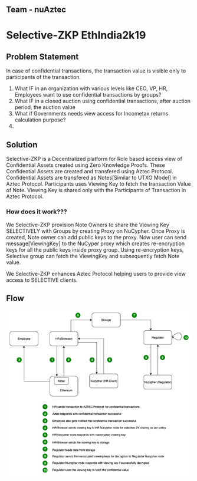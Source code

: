 ## Team - nuAztec
# Selective-ZKP EthIndia2k19

## Problem Statement
In case of confidential transactions, the transaction value is visible only to participants of the transaction. 
1. What IF in an organization with various levels like CEO, VP, HR, Employees want to use confidential transactions by groups?
2. What IF in a closed auction using confidential transactions, after auction period, the auction value 
3. What if Governments needs view access for Incometax returns calculation purpose?
2. 


## Solution
Selective-ZKP is a Decentralized platform for Role based access view of Confidential Assets created using Zero Knowledge Proofs. These Confidential Assets are created and transfered using Aztec Protocol. Confidential Assets are transfered as Notes[Similar to UTXO Model] in Aztec Protocol. Participants uses Viewing Key to fetch the transaction Value of Note. Viewing Key is shared only with the Participants of Transaction in Aztec Protocol.

### How does it work???
We Selective-ZKP provision Note Owners to share the Viewing Key SELECTIVELY with Groups by creating Proxy on NuCypher. Once Proxy is created, Note owner can add public keys to the proxy. Now user can send message[ViewingKey] to the NuCyper proxy which creates re-encryption keys for all the public keys inside proxy group. Using re-encryption keys, Selective group can fetch the ViewingKey and subsequently fetch Note value.

We Selective-ZKP enhances Aztec Protocol helping users to provide view access to SELECTIVE clients.



## Flow
![Flow](Flow.png)
